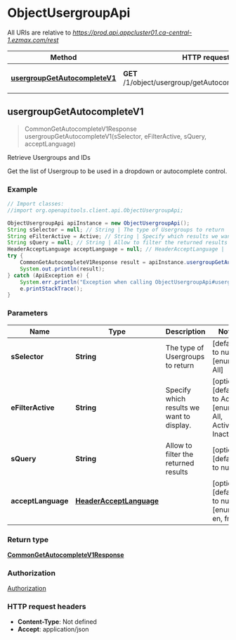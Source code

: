 # ObjectUsergroupApi

All URIs are relative to *https://prod.api.appcluster01.ca-central-1.ezmax.com/rest*

Method | HTTP request | Description
------------- | ------------- | -------------
[**usergroupGetAutocompleteV1**](ObjectUsergroupApi.md#usergroupGetAutocompleteV1) | **GET** /1/object/usergroup/getAutocomplete/{sSelector} | Retrieve Usergroups and IDs



## usergroupGetAutocompleteV1

> CommonGetAutocompleteV1Response usergroupGetAutocompleteV1(sSelector, eFilterActive, sQuery, acceptLanguage)

Retrieve Usergroups and IDs

Get the list of Usergroup to be used in a dropdown or autocomplete control.

### Example

```java
// Import classes:
//import org.openapitools.client.api.ObjectUsergroupApi;

ObjectUsergroupApi apiInstance = new ObjectUsergroupApi();
String sSelector = null; // String | The type of Usergroups to return
String eFilterActive = Active; // String | Specify which results we want to display.
String sQuery = null; // String | Allow to filter the returned results
HeaderAcceptLanguage acceptLanguage = null; // HeaderAcceptLanguage | 
try {
    CommonGetAutocompleteV1Response result = apiInstance.usergroupGetAutocompleteV1(sSelector, eFilterActive, sQuery, acceptLanguage);
    System.out.println(result);
} catch (ApiException e) {
    System.err.println("Exception when calling ObjectUsergroupApi#usergroupGetAutocompleteV1");
    e.printStackTrace();
}
```

### Parameters


Name | Type | Description  | Notes
------------- | ------------- | ------------- | -------------
 **sSelector** | **String**| The type of Usergroups to return | [default to null] [enum: All]
 **eFilterActive** | **String**| Specify which results we want to display. | [optional] [default to Active] [enum: All, Active, Inactive]
 **sQuery** | **String**| Allow to filter the returned results | [optional] [default to null]
 **acceptLanguage** | [**HeaderAcceptLanguage**](.md)|  | [optional] [default to null] [enum: *, en, fr]

### Return type

[**CommonGetAutocompleteV1Response**](CommonGetAutocompleteV1Response.md)

### Authorization

[Authorization](../README.md#Authorization)

### HTTP request headers

- **Content-Type**: Not defined
- **Accept**: application/json

